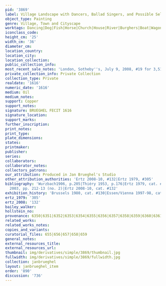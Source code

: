 ```yaml
---
pid: '3869'
label: Village Landscape with Dancers, Ballad Singers, and Possible Self Portrait
object_type: Painting
genre: Village, Town and Cityscape
worktags: Dancing|Dog|Fish|Horse|Church|House|River|Burghers|Boat|Wagon
iconclass_code:
height_cm: '25'
width_cm: '36'
diameter_cm:
location_country:
location_city:
location_collection:
public_collection_info:
most_recent_sale_notes: 'London, Sotheby''s, July 9, 2008, #19 for 3,513,250 GBP'
private_collection_info: Private Collection
collection_type: Private
realdate: '1616'
numeric_date: '1616'
medium: Oil
medium_notes:
support: Copper
support_notes:
signature: BRUEGHEL FECIT 1616
signature_location:
support_marks:
further_inscription:
print_notes:
print_type:
plate_dimensions:
states:
printmaker:
publisher:
series:
collaborators:
collaborator_notes:
collectors_patrons:
our_attribution: Produced in Jan Brueghel's Studio
other_attribution_authorities: 'Ertz 2008-10, #132|Ertz 1979, #305'
bibliography: 'Wurzbach1906, p.205|Thiéry 1953, p.176|Ertz 1979, cat. #305, fig. 27|Korthals-Altes
  2003, pp. 212-13 (no. 2)|Ertz 2008-10, cat. #132'
exhibition_history: 'Brussels 1980, cat. #130|Essen/Vienna 1997-98, cat. #63'
ertz_1979: '305'
ertz_2008: '132'
bailey_walker:
hollstein_no:
provenance: 6350|6351|6352|6353|6354|6355|6356|6357|6358|6359|6360|6361|6362|6363|6364
related_works:
related_works_notes:
copies_and_variants:
curatorial_files: 655|656|657|658|659
general_notes:
external_resources_title:
external_resources_url:
thumbnail: img/derivatives/simple/3869/thumbnail.jpg
fullwidth: img/derivatives/simple/3869/fullwidth.jpg
collection: janbrueghel
layout: janbrueghel_item
order: '890'
discussion: '736'
---
```

